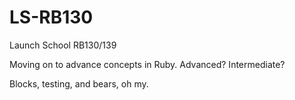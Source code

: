 # LS-RB130
Launch School RB130/139

Moving on to advance concepts in Ruby. Advanced? Intermediate?

Blocks, testing, and bears, oh my.
